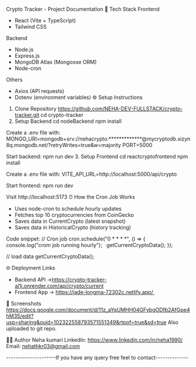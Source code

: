 Crypto Tracker - Project Documentation
🚀 Tech Stack
Frontend
- React (Vite + TypeScript)
- Tailwind CSS

Backend
- Node.js
- Express.js
- MongoDB Atlas (Mongoose ORM)
- Node-cron

Others
- Axios (API requests)
- Dotenv (environment variables)
⚙️ Setup Instructions
1. Clone Repository
https://github.com/NEHA-DEV-FULLSTACK/crypto-tracker.git
cd crypto-tracker
2. Setup Backend
cd nodeBackend
npm install

Create a .env file with:
MONGO_URI=mongodb+srv://nehacrypto:*************@mycryptodb.sizyn8q.mongodb.net/?retryWrites=true&w=majority
PORT=5000

Start backend:
npm run dev
3. Setup Frontend
cd reactcryptofrontend
npm install

Create a .env file with:
VITE_API_URL=http://localhost:5000/api/crypto

Start frontend:
npm run dev

Visit http://localhost:5173
⏰ How the Cron Job Works
- Uses node-cron to schedule hourly updates
- Fetches top 10 cryptocurrencies from CoinGecko
- Saves data in CurrentCrypto (latest snapshot)
- Saves data in HistoricalCrypto (history tracking)

Code snippet:
// Cron job
cron.schedule("0 * * * *", () => {
  console.log("crom job running hourly");
  getCurrentCryptoData();
});

// load data
getCurrentCryptoData();

🌐 Deployment Links
- Backend API →https://crypto-tracker-al1j.onrender.com/api/crypto/current
- Frontend App → https://jade-longma-72302c.netlify.app/ 

📸 Screenshots
https://docs.google.com/document/d/11z_aYqUMHH04GFybgODfb2AfGpe4hM35/edit?usp=sharing&ouid=102322558793571551349&rtpof=true&sd=true
Also uploaded to git repo.


👨‍💻 Author
Neha kumari
LinkedIn: https://www.linkedin.com/in/neha1990/
Email: nehathkr03@gmail.com


---------------------If you have any query free feel to contact--------------
